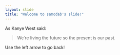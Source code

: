 ```yaml
---
layout: slide
title: "Welcome to samodab's slide!"
---
```

As Kanye West said:
> We're living the future so
> the present is our past.

Use the left arrow to go back!
